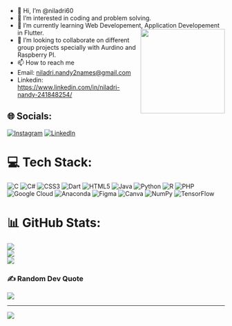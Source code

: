 - 👋 Hi, I’m @niladri60
- 👀 I’m interested in coding and problem solving.
- 🌱 I’m currently learning Web Developement, Application Developement in Flutter.
  <img align="right"  height="195px" src="https://media1.giphy.com/media/qgQUggAC3Pfv687qPC/giphy.gif?cid=ecf05e4783c60ygkm1x8moq28rg8bjpnufhrtexx4x1z95kg&ep=v1_gifs_search&rid=giphy.gif&ct=g">
- 💞️ I’m looking to collaborate on different group projects specially with Aurdino and Raspberry PI.
- 📫 How to reach me
- Email: niladri.nandy2names@gmail.com
- Linkedin: https://www.linkedin.com/in/niladri-nandy-241848254/

## 🌐 Socials:
[![Instagram](https://img.shields.io/badge/Instagram-%23E4405F.svg?logo=Instagram&logoColor=white)](https://instagram.com/alpnil58) [![LinkedIn](https://img.shields.io/badge/LinkedIn-%230077B5.svg?logo=linkedin&logoColor=white)](https://linkedin.com/in/niladri-nandy) 

# 💻 Tech Stack:
![C](https://img.shields.io/badge/c-%2300599C.svg?style=for-the-badge&logo=c&logoColor=white) ![C#](https://img.shields.io/badge/c%23-%23239120.svg?style=for-the-badge&logo=c-sharp&logoColor=white) ![CSS3](https://img.shields.io/badge/css3-%231572B6.svg?style=for-the-badge&logo=css3&logoColor=white) ![Dart](https://img.shields.io/badge/dart-%230175C2.svg?style=for-the-badge&logo=dart&logoColor=white) ![HTML5](https://img.shields.io/badge/html5-%23E34F26.svg?style=for-the-badge&logo=html5&logoColor=white) ![Java](https://img.shields.io/badge/java-%23ED8B00.svg?style=for-the-badge&logo=java&logoColor=white) ![Python](https://img.shields.io/badge/python-3670A0?style=for-the-badge&logo=python&logoColor=ffdd54) ![R](https://img.shields.io/badge/r-%23276DC3.svg?style=for-the-badge&logo=r&logoColor=white) ![PHP](https://img.shields.io/badge/php-%23777BB4.svg?style=for-the-badge&logo=php&logoColor=white) ![Google Cloud](https://img.shields.io/badge/Google%20Cloud-%234285F4.svg?style=for-the-badge&logo=google-cloud&logoColor=white) ![Anaconda](https://img.shields.io/badge/Anaconda-%2344A833.svg?style=for-the-badge&logo=anaconda&logoColor=white) 	![Figma](https://img.shields.io/badge/figma-%23F24E1E.svg?style=for-the-badge&logo=figma&logoColor=white) ![Canva](https://img.shields.io/badge/Canva-%2300C4CC.svg?style=for-the-badge&logo=Canva&logoColor=white) ![NumPy](https://img.shields.io/badge/numpy-%23013243.svg?style=for-the-badge&logo=numpy&logoColor=white) ![TensorFlow](https://img.shields.io/badge/TensorFlow-%23FF6F00.svg?style=for-the-badge&logo=TensorFlow&logoColor=white)
# 📊 GitHub Stats:
![](https://github-readme-stats.vercel.app/api?username=niladri60&theme=merko&hide_border=true&include_all_commits=true&count_private=false)<br/>
![](https://github-readme-streak-stats.herokuapp.com/?user=niladri60&theme=merko&hide_border=true)<br/>
![](https://github-readme-stats.vercel.app/api/top-langs/?username=niladri60&theme=merko&hide_border=true&include_all_commits=true&count_private=false&layout=compact)


### ✍️ Random Dev Quote
![](https://quotes-github-readme.vercel.app/api?type=horizontal&theme=radical)

---
[![](https://visitcount.itsvg.in/api?id=niladri60&icon=0&color=3)](https://visitcount.itsvg.in)

<!-- Proudly created with GPRM ( https://gprm.itsvg.in ) -->
